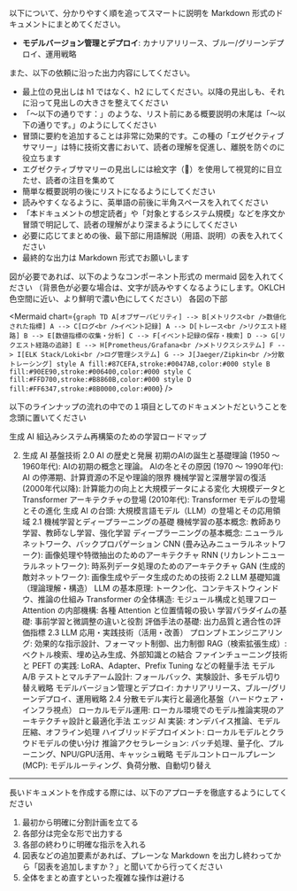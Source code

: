 以下について、分かりやすく順を追ってスマートに説明を Markdown 形式のドキュメントにまとめてください。

- **モデルバージョン管理とデプロイ**: カナリアリリース、ブルー/グリーンデプロイ、運用戦略

また、以下の依頼に沿った出力内容にしてください。
- 最上位の見出しは h1 ではなく、h2 にしてください。以降の見出しも、それに沿って見出しの大きさを整えてください
- 「～以下の通りです：」のような、リスト前にある概要説明の末尾は「～以下の通りです。」のようにしてください
- 冒頭に要約を追加することは非常に効果的です。この種の「エグゼクティブサマリー」は特に技術文書において、読者の理解を促進し、離脱を防ぐのに役立ちます
- エグゼクティブサマリーの見出しには絵文字（🔑）を使用して視覚的に目立たせ、読者の注目を集めて
- 簡単な概要説明の後にリストになるようにしてください
- 読みやすくなるように、英単語の前後に半角スペースを入れてください
- 「本ドキュメントの想定読者」や「対象とするシステム規模」などを序文か冒頭で明記して、読者の理解がより深まるようにしてください
- 必要に応じてまとめの後、最下部に用語解説（用語、説明）の表を入れてください
- 最終的な出力は Markdown 形式でお願いします

図が必要であれば、以下のようなコンポーネント形式の mermaid 図を入れてください
（背景色が必要な場合は、文字が読みやすくなるようにします。OKLCH色空間に近い、より鮮明で濃い色にしてください）
各図の下部

<Mermaid chart={`
graph TD
    A[オブザーバビリティ] --> B[メトリクス<br />数値化された指標]
    A --> C[ログ<br />イベント記録]
    A --> D[トレース<br />リクエスト経路]
    B --> E[数値指標の収集・分析]
    C --> F[イベント記録の保存・検索]
    D --> G[リクエスト経路の追跡]
    E --> H[Prometheus/Grafana<br />メトリクスシステム]
    F --> I[ELK Stack/Loki<br />ログ管理システム]
    G --> J[Jaeger/Zipkin<br />分散トレーシング]
    style A fill:#87CEFA,stroke:#0047AB,color:#000
    style B fill:#90EE90,stroke:#006400,color:#000
    style C fill:#FFD700,stroke:#B8860B,color:#000
    style D fill:#FF6347,stroke:#8B0000,color:#000
`} />

以下のラインナップの流れの中での１項目としてのドキュメントだということを念頭に置いてください

生成 AI 組込みシステム再構築のための学習ロードマップ

2. 生成 AI 基盤技術
2.0 AI の歴史と発展
初期のAIの誕生と基礎理論 (1950 〜 1960年代): AIの初期の概念と理論。
AIの冬とその原因 (1970 〜 1990年代): AI の停滞期、計算資源の不足や理論的限界
機械学習と深層学習の復活 (2000年代以降): 計算能力の向上と大規模データによる変化
大規模データと Transformer アーキテクチャの登場 (2010年代): Transformer モデルの登場とその進化
生成 AI の台頭: 大規模言語モデル（LLM）の登場とその応用領域
2.1 機械学習とディープラーニングの基礎
機械学習の基本概念: 教師あり学習、教師なし学習、強化学習
ディープラーニングの基本概念: ニューラルネットワーク、バックプロパゲーション
CNN (畳み込みニューラルネットワーク): 画像処理や特徴抽出のためのアーキテクチャ
RNN (リカレントニューラルネットワーク): 時系列データ処理のためのアーキテクチャ
GAN (生成的敵対ネットワーク): 画像生成やデータ生成のための技術
2.2 LLM 基礎知識（理論理解・構造）
LLM の基本原理: トークン化、コンテキストウィンドウ、推論の仕組み
Transformer の全体構造: モジュール構成と処理フロー
Attention の内部機構: 各種 Attention と位置情報の扱い
学習パラダイムの基礎: 事前学習と微調整の違いと役割
評価手法の基礎: 出力品質と適合性の評価指標
2.3 LLM 応用・実践技術（活用・改善）
プロンプトエンジニアリング: 効果的な指示設計、フォーマット制御、出力制御
RAG（検索拡張生成）: ベクトル検索、埋め込み生成、外部知識との結合
ファインチューニング技術と PEFT の実践: LoRA、Adapter、Prefix Tuning などの軽量手法
モデル A/B テストとマルチアーム設計: フォールバック、実験設計、多モデル切り替え戦略
モデルバージョン管理とデプロイ: カナリアリリース、ブルー/グリーンデプロイ、運用戦略
2.4 分散モデル実行と最適化基盤（ハードウェア・インフラ視点）
ローカルモデル運用: ローカル環境でのモデル推論実現のアーキテクチャ設計と最適化手法
エッジ AI 実装: オンデバイス推論、モデル圧縮、オフライン処理
ハイブリッドデプロイメント: ローカルモデルとクラウドモデルの使い分け
推論アクセラレーション: バッチ処理、量子化、プルーニング、NPU/GPU活用、キャッシュ戦略
モデルコントロールプレーン (MCP): モデルルーティング、負荷分散、自動切り替え

---

長いドキュメントを作成する際には、以下のアプローチを徹底するようにしてください

1. 最初から明確に分割計画を立てる
2. 各部分は完全な形で出力する
3. 各部の終わりに明確な指示を入れる
4. 図表などの追加要素があれば、プレーンな Markdown を出力し終わってから「図表を追加しますか？」と聞いてから行ってください
5. 全体をまとめ直すといった複雑な操作は避ける
